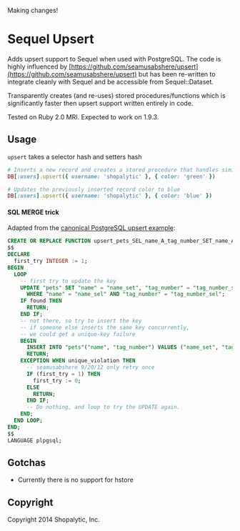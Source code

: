 Making changes!

# Sequel Upsert

Adds upsert support to Sequel when used with PostgreSQL. The code is highly influenced by [https://github.com/seamusabshere/upsert](https://github.com/seamusabshere/upsert) but has been re-written to integrate cleanly with Sequel and be accessible from Sequel::Dataset.

Transparently creates (and re-uses) stored procedures/functions which is significantly faster then upsert support written entirely in code.

Tested on Ruby 2.0 MRI. Expected to work on 1.9.3.

## Usage

`upsert` takes a selector hash and setters hash

```ruby
# Inserts a new record and creates a stored procedure that handles similar upsert requests
DB[:users].upsert({ username: 'shopalytic' }, { color: 'green' })

# Updates the previously inserted record color to blue
DB[:users].upsert({ username: 'shopalytic' }, { color: 'blue' })
```

#### SQL MERGE trick

Adapted from the [canonical PostgreSQL upsert example](http://www.postgresql.org/docs/current/interactive/plpgsql-control-structures.html#PLPGSQL-ERROR-TRAPPING):

```sql
CREATE OR REPLACE FUNCTION upsert_pets_SEL_name_A_tag_number_SET_name_A_tag_number("name_sel" character varying(255), "tag_number_sel" integer, "name_set" character varying(255), "tag_number_set" integer) RETURNS VOID AS
$$
DECLARE
  first_try INTEGER := 1;
BEGIN
  LOOP
    -- first try to update the key
    UPDATE "pets" SET "name" = "name_set", "tag_number" = "tag_number_set"
      WHERE "name" = "name_sel" AND "tag_number" = "tag_number_sel";
    IF found THEN
      RETURN;
    END IF;
    -- not there, so try to insert the key
    -- if someone else inserts the same key concurrently,
    -- we could get a unique-key failure
    BEGIN
      INSERT INTO "pets"("name", "tag_number") VALUES ("name_set", "tag_number_set");
      RETURN;
    EXCEPTION WHEN unique_violation THEN
      -- seamusabshere 9/20/12 only retry once
      IF (first_try = 1) THEN
        first_try := 0;
      ELSE
        RETURN;
      END IF;
      -- Do nothing, and loop to try the UPDATE again.
    END;
  END LOOP;
END;
$$
LANGUAGE plpgsql;
```

## Gotchas

- Currently there is no support for hstore

## Copyright

Copyright 2014 Shopalytic, Inc.
